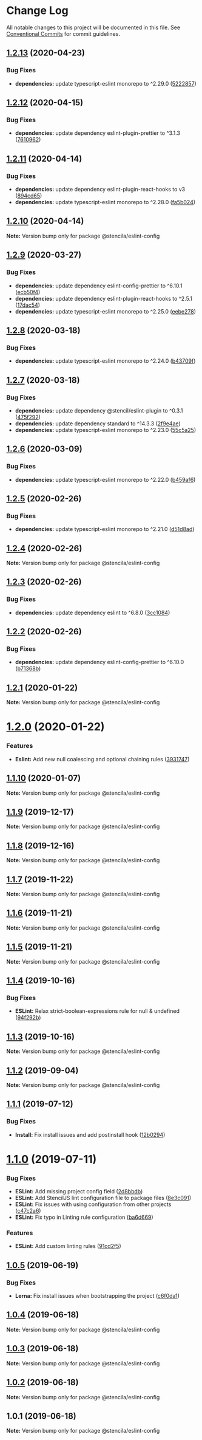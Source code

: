 # Change Log

All notable changes to this project will be documented in this file.
See [Conventional Commits](https://conventionalcommits.org) for commit guidelines.

## [1.2.13](https://github.com/stencila/dev-config/compare/@stencila/eslint-config@1.2.12...@stencila/eslint-config@1.2.13) (2020-04-23)


### Bug Fixes

* **dependencies:** update typescript-eslint monorepo to ^2.29.0 ([5222857](https://github.com/stencila/dev-config/commit/5222857))





## [1.2.12](https://github.com/stencila/dev-config/compare/@stencila/eslint-config@1.2.11...@stencila/eslint-config@1.2.12) (2020-04-15)


### Bug Fixes

* **dependencies:** update dependency eslint-plugin-prettier to ^3.1.3 ([7610962](https://github.com/stencila/dev-config/commit/7610962))





## [1.2.11](https://github.com/stencila/dev-config/compare/@stencila/eslint-config@1.2.10...@stencila/eslint-config@1.2.11) (2020-04-14)


### Bug Fixes

* **dependencies:** update dependency eslint-plugin-react-hooks to v3 ([894cd65](https://github.com/stencila/dev-config/commit/894cd65))
* **dependencies:** update typescript-eslint monorepo to ^2.28.0 ([fa5b024](https://github.com/stencila/dev-config/commit/fa5b024))





## [1.2.10](https://github.com/stencila/dev-config/compare/@stencila/eslint-config@1.2.9...@stencila/eslint-config@1.2.10) (2020-04-14)

**Note:** Version bump only for package @stencila/eslint-config





## [1.2.9](https://github.com/stencila/dev-config/compare/@stencila/eslint-config@1.2.8...@stencila/eslint-config@1.2.9) (2020-03-27)


### Bug Fixes

* **dependencies:** update dependency eslint-config-prettier to ^6.10.1 ([ecb50f4](https://github.com/stencila/dev-config/commit/ecb50f4))
* **dependencies:** update dependency eslint-plugin-react-hooks to ^2.5.1 ([17dac54](https://github.com/stencila/dev-config/commit/17dac54))
* **dependencies:** update typescript-eslint monorepo to ^2.25.0 ([eebe278](https://github.com/stencila/dev-config/commit/eebe278))





## [1.2.8](https://github.com/stencila/dev-config/compare/@stencila/eslint-config@1.2.7...@stencila/eslint-config@1.2.8) (2020-03-18)


### Bug Fixes

* **dependencies:** update typescript-eslint monorepo to ^2.24.0 ([b43709f](https://github.com/stencila/dev-config/commit/b43709f))





## [1.2.7](https://github.com/stencila/dev-config/compare/@stencila/eslint-config@1.2.6...@stencila/eslint-config@1.2.7) (2020-03-18)


### Bug Fixes

* **dependencies:** update dependency @stencil/eslint-plugin to ^0.3.1 ([475f292](https://github.com/stencila/dev-config/commit/475f292))
* **dependencies:** update dependency standard to ^14.3.3 ([2f9e4ae](https://github.com/stencila/dev-config/commit/2f9e4ae))
* **dependencies:** update typescript-eslint monorepo to ^2.23.0 ([55c5a25](https://github.com/stencila/dev-config/commit/55c5a25))





## [1.2.6](https://github.com/stencila/dev-config/compare/@stencila/eslint-config@1.2.5...@stencila/eslint-config@1.2.6) (2020-03-09)


### Bug Fixes

* **dependencies:** update typescript-eslint monorepo to ^2.22.0 ([b459af6](https://github.com/stencila/dev-config/commit/b459af6))





## [1.2.5](https://github.com/stencila/dev-config/compare/@stencila/eslint-config@1.2.4...@stencila/eslint-config@1.2.5) (2020-02-26)


### Bug Fixes

* **dependencies:** update typescript-eslint monorepo to ^2.21.0 ([d51d8ad](https://github.com/stencila/dev-config/commit/d51d8ad))





## [1.2.4](https://github.com/stencila/dev-config/compare/@stencila/eslint-config@1.2.3...@stencila/eslint-config@1.2.4) (2020-02-26)

**Note:** Version bump only for package @stencila/eslint-config





## [1.2.3](https://github.com/stencila/dev-config/compare/@stencila/eslint-config@1.2.2...@stencila/eslint-config@1.2.3) (2020-02-26)


### Bug Fixes

* **dependencies:** update dependency eslint to ^6.8.0 ([3cc1084](https://github.com/stencila/dev-config/commit/3cc1084))





## [1.2.2](https://github.com/stencila/dev-config/compare/@stencila/eslint-config@1.2.1...@stencila/eslint-config@1.2.2) (2020-02-26)


### Bug Fixes

* **dependencies:** update dependency eslint-config-prettier to ^6.10.0 ([b71368b](https://github.com/stencila/dev-config/commit/b71368b))





## [1.2.1](https://github.com/stencila/dev-config/compare/@stencila/eslint-config@1.2.0...@stencila/eslint-config@1.2.1) (2020-01-22)

**Note:** Version bump only for package @stencila/eslint-config





# [1.2.0](https://github.com/stencila/dev-config/compare/@stencila/eslint-config@1.1.10...@stencila/eslint-config@1.2.0) (2020-01-22)


### Features

* **Eslint:** Add new null coalescing and optional chaining rules ([3931747](https://github.com/stencila/dev-config/commit/3931747))





## [1.1.10](https://github.com/stencila/dev-config/compare/@stencila/eslint-config@1.1.9...@stencila/eslint-config@1.1.10) (2020-01-07)

**Note:** Version bump only for package @stencila/eslint-config





## [1.1.9](https://github.com/stencila/dev-config/compare/@stencila/eslint-config@1.1.8...@stencila/eslint-config@1.1.9) (2019-12-17)

**Note:** Version bump only for package @stencila/eslint-config





## [1.1.8](https://github.com/stencila/dev-config/compare/@stencila/eslint-config@1.1.7...@stencila/eslint-config@1.1.8) (2019-12-16)

**Note:** Version bump only for package @stencila/eslint-config





## [1.1.7](https://github.com/stencila/dev-config/compare/@stencila/eslint-config@1.1.6...@stencila/eslint-config@1.1.7) (2019-11-22)

**Note:** Version bump only for package @stencila/eslint-config





## [1.1.6](https://github.com/stencila/dev-config/compare/@stencila/eslint-config@1.1.5...@stencila/eslint-config@1.1.6) (2019-11-21)

**Note:** Version bump only for package @stencila/eslint-config





## [1.1.5](https://github.com/stencila/dev-config/compare/@stencila/eslint-config@1.1.4...@stencila/eslint-config@1.1.5) (2019-11-21)

**Note:** Version bump only for package @stencila/eslint-config

## [1.1.4](https://github.com/stencila/dev-config/compare/@stencila/eslint-config@1.1.3...@stencila/eslint-config@1.1.4) (2019-10-16)

### Bug Fixes

- **ESLint:** Relax strict-boolean-expressions rule for null & undefined ([94f292b](https://github.com/stencila/dev-config/commit/94f292b))

## [1.1.3](https://github.com/stencila/dev-config/compare/@stencila/eslint-config@1.1.2...@stencila/eslint-config@1.1.3) (2019-10-16)

**Note:** Version bump only for package @stencila/eslint-config

## [1.1.2](https://github.com/stencila/dev-config/compare/@stencila/eslint-config@1.1.1...@stencila/eslint-config@1.1.2) (2019-09-04)

**Note:** Version bump only for package @stencila/eslint-config

## [1.1.1](https://github.com/stencila/dev-config/compare/@stencila/eslint-config@1.1.0...@stencila/eslint-config@1.1.1) (2019-07-12)

### Bug Fixes

- **Install:** Fix install issues and add postinstall hook ([12b0294](https://github.com/stencila/dev-config/commit/12b0294))

# [1.1.0](https://github.com/stencila/dev-config/compare/@stencila/eslint-config@1.0.5...@stencila/eslint-config@1.1.0) (2019-07-11)

### Bug Fixes

- **ESLint:** Add missing project config field ([2d8bbdb](https://github.com/stencila/dev-config/commit/2d8bbdb))
- **ESLint:** Add StencilJS lint configuration file to package files ([8e3c091](https://github.com/stencila/dev-config/commit/8e3c091))
- **ESLint:** Fix issues with using configuration from other projects ([c47c2a6](https://github.com/stencila/dev-config/commit/c47c2a6))
- **ESLint:** Fix typo in Linting rule configuration ([ba6d669](https://github.com/stencila/dev-config/commit/ba6d669))

### Features

- **ESLint:** Add custom linting rules ([91cd2f5](https://github.com/stencila/dev-config/commit/91cd2f5))

## [1.0.5](https://github.com/stencila/dev-config/compare/@stencila/eslint-config@1.0.4...@stencila/eslint-config@1.0.5) (2019-06-19)

### Bug Fixes

- **Lerna:** Fix install issues when bootstrapping the project ([c6f0da1](https://github.com/stencila/dev-config/commit/c6f0da1))

## [1.0.4](https://github.com/stencila/dev-config/compare/@stencila/eslint-config@1.0.3...@stencila/eslint-config@1.0.4) (2019-06-18)

**Note:** Version bump only for package @stencila/eslint-config

## [1.0.3](https://github.com/stencila/dev-config/compare/@stencila/eslint-config@1.0.2...@stencila/eslint-config@1.0.3) (2019-06-18)

**Note:** Version bump only for package @stencila/eslint-config

## [1.0.2](https://github.com/stencila/dev-config/compare/@stencila/eslint-config@1.0.1...@stencila/eslint-config@1.0.2) (2019-06-18)

**Note:** Version bump only for package @stencila/eslint-config

## 1.0.1 (2019-06-18)

**Note:** Version bump only for package @stencila/eslint-config
